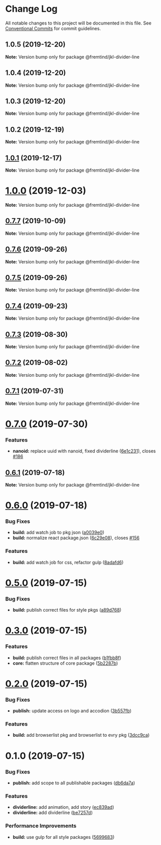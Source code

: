 # Change Log

All notable changes to this project will be documented in this file.
See [Conventional Commits](https://conventionalcommits.org) for commit guidelines.

## 1.0.5 (2019-12-20)

**Note:** Version bump only for package @fremtind/jkl-divider-line





## 1.0.4 (2019-12-20)

**Note:** Version bump only for package @fremtind/jkl-divider-line





## 1.0.3 (2019-12-20)

**Note:** Version bump only for package @fremtind/jkl-divider-line

## 1.0.2 (2019-12-19)

**Note:** Version bump only for package @fremtind/jkl-divider-line

## [1.0.1](https://github.com/fremtind/jokul/compare/@fremtind/jkl-divider-line@1.0.0...@fremtind/jkl-divider-line@1.0.1) (2019-12-17)

**Note:** Version bump only for package @fremtind/jkl-divider-line

# [1.0.0](https://github.com/fremtind/jokul/compare/@fremtind/jkl-divider-line@0.7.7...@fremtind/jkl-divider-line@1.0.0) (2019-12-03)

**Note:** Version bump only for package @fremtind/jkl-divider-line

## [0.7.7](https://github.com/fremtind/jokul/compare/@fremtind/jkl-divider-line@0.7.6...@fremtind/jkl-divider-line@0.7.7) (2019-10-09)

**Note:** Version bump only for package @fremtind/jkl-divider-line

## [0.7.6](https://github.com/fremtind/jokul/compare/@fremtind/jkl-divider-line@0.7.5...@fremtind/jkl-divider-line@0.7.6) (2019-09-26)

**Note:** Version bump only for package @fremtind/jkl-divider-line

## [0.7.5](https://github.com/fremtind/jokul/compare/@fremtind/jkl-divider-line@0.7.4...@fremtind/jkl-divider-line@0.7.5) (2019-09-26)

**Note:** Version bump only for package @fremtind/jkl-divider-line

## [0.7.4](https://github.com/fremtind/jokul/compare/@fremtind/jkl-divider-line@0.7.3...@fremtind/jkl-divider-line@0.7.4) (2019-09-23)

**Note:** Version bump only for package @fremtind/jkl-divider-line

## [0.7.3](https://github.com/fremtind/jokul/compare/@fremtind/jkl-divider-line@0.7.2...@fremtind/jkl-divider-line@0.7.3) (2019-08-30)

**Note:** Version bump only for package @fremtind/jkl-divider-line

## [0.7.2](https://github.com/fremtind/jokul/compare/@fremtind/jkl-divider-line@0.7.1...@fremtind/jkl-divider-line@0.7.2) (2019-08-02)

**Note:** Version bump only for package @fremtind/jkl-divider-line

## [0.7.1](https://github.com/fremtind/jokul/compare/@fremtind/jkl-divider-line@0.7.0...@fremtind/jkl-divider-line@0.7.1) (2019-07-31)

**Note:** Version bump only for package @fremtind/jkl-divider-line

# [0.7.0](https://github.com/fremtind/jokul/compare/@fremtind/jkl-divider-line@0.6.1...@fremtind/jkl-divider-line@0.7.0) (2019-07-30)

### Features

-   **nanoid:** replace uuid with nanoid, fixed dividerline ([6e1c231](https://github.com/fremtind/jokul/commit/6e1c231)), closes [#186](https://github.com/fremtind/jokul/issues/186)

## [0.6.1](https://github.com/fremtind/jokul/compare/@fremtind/jkl-divider-line@0.6.0...@fremtind/jkl-divider-line@0.6.1) (2019-07-18)

**Note:** Version bump only for package @fremtind/jkl-divider-line

# [0.6.0](https://github.com/fremtind/jokul/compare/@fremtind/jkl-divider-line@0.5.0...@fremtind/jkl-divider-line@0.6.0) (2019-07-18)

### Bug Fixes

-   **build:** add watch job to pkg json ([a0039e0](https://github.com/fremtind/jokul/commit/a0039e0))
-   **build:** normalize react package.json ([6c29e08](https://github.com/fremtind/jokul/commit/6c29e08)), closes [#156](https://github.com/fremtind/jokul/issues/156)

### Features

-   **build:** add watch job for css, refactor gulp ([8adafd6](https://github.com/fremtind/jokul/commit/8adafd6))

# [0.5.0](https://github.com/fremtind/jokul/compare/@fremtind/jkl-divider-line@0.3.0...@fremtind/jkl-divider-line@0.5.0) (2019-07-15)

### Bug Fixes

-   **build:** publish correct files for style pkgs ([a89d768](https://github.com/fremtind/jokul/commit/a89d768))

# [0.3.0](https://github.com/fremtind/jokul/compare/@fremtind/jkl-divider-line@0.2.0...@fremtind/jkl-divider-line@0.3.0) (2019-07-15)

### Features

-   **build:** publish correct files in all packages ([b1fbb8f](https://github.com/fremtind/jokul/commit/b1fbb8f))
-   **core:** flatten structure of core package ([5b2287b](https://github.com/fremtind/jokul/commit/5b2287b))

# [0.2.0](https://github.com/fremtind/jokul/compare/@fremtind/jkl-divider-line@0.1.0...@fremtind/jkl-divider-line@0.2.0) (2019-07-15)

### Bug Fixes

-   **publish:** update access on logo and accodion ([3b557fb](https://github.com/fremtind/jokul/commit/3b557fb))

### Features

-   **build:** add browserlist pkg and browserlist to evry pkg ([3dcc9ca](https://github.com/fremtind/jokul/commit/3dcc9ca))

# 0.1.0 (2019-07-15)

### Bug Fixes

-   **publish:** add scope to all publishable packages ([db6da7a](https://github.com/fremtind/jokul/commit/db6da7a))

### Features

-   **dividerline:** add animation, add story ([ec839ad](https://github.com/fremtind/jokul/commit/ec839ad))
-   **dividerline:** add dividerline ([be7257d](https://github.com/fremtind/jokul/commit/be7257d))

### Performance Improvements

-   **build:** use gulp for all style packages ([5699683](https://github.com/fremtind/jokul/commit/5699683))
